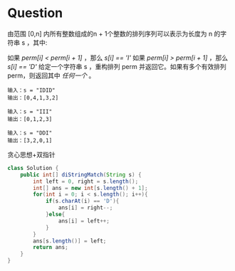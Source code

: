 # Question

由范围 [0,n] 内所有整数组成的n + 1个整数的排列序列可以表示为长度为 n 的字符串 s ，其中:

如果 *perm[i] < perm[i + 1]* ，那么 *s[i] == 'I'*
如果 *perm[i] > perm[i + 1]* ，那么 *s[i] == 'D'* 
给定一个字符串 s ，重构排列 perm 并返回它。如果有多个有效排列perm，则返回其中 *任何一个* 。

```
输入：s = "IDID"
输出：[0,4,1,3,2]

输入：s = "III"
输出：[0,1,2,3]

输入：s = "DDI"
输出：[3,2,0,1]
```

贪心思想+双指针

```java
class Solution {
    public int[] diStringMatch(String s) {
        int left = 0, right = s.length();
        int[] ans = new int[s.length() + 1];
        for(int i = 0; i < s.length(); i++){
            if(s.charAt(i) == 'D'){
                ans[i] = right--;
            }else{
                ans[i] = left++;
            }
        }
        ans[s.length()] = left;
        return ans;
    }
}
```

